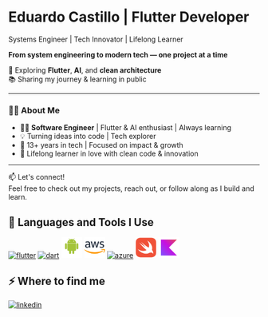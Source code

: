 <h1>Eduardo Castillo | Flutter Developer</h1>
<p>Systems Engineer | Tech Innovator | Lifelong Learner</p>

**From system engineering to modern tech — one project at a time**

🚀 Exploring **Flutter**, **AI**, and **clean architecture**  
📚 Sharing my journey & learning in public

---

### 👨‍💻 About Me

- 👨‍🔧 **Software Engineer** | Flutter & AI enthusiast | Always learning  
- 💡 Turning ideas into code | Tech explorer  
- 🧠 13+ years in tech | Focused on impact & growth  
- 🔁 Lifelong learner in love with clean code & innovation

---

📫 Let's connect!  
Feel free to check out my projects, reach out, or follow along as I build and learn.

<h2>🚀 Languages and Tools I Use</h2>
<p>
  <a target="_blank" href="https://www.vectorlogo.zone/logos/flutterio/flutterio-icon.svg" style="display: inline-block;">
    <img src="https://www.vectorlogo.zone/logos/flutterio/flutterio-icon.svg" alt="flutter" width="42" height="42" />
  </a>
  <a target="_blank" href="https://www.vectorlogo.zone/logos/dartlang/dartlang-icon.svg" style="display: inline-block;">
    <img src="https://www.vectorlogo.zone/logos/dartlang/dartlang-icon.svg" alt="dart" width="42" height="42" />
  </a>
  <a target="_blank" href="https://raw.githubusercontent.com/devicons/devicon/master/icons/android/android-original-wordmark.svg" style="display: inline-block;">
    <img src="https://raw.githubusercontent.com/devicons/devicon/master/icons/android/android-original-wordmark.svg" alt="android" width="42" height="42" />
  </a>
  <a target="_blank" href="https://raw.githubusercontent.com/devicons/devicon/master/icons/amazonwebservices/amazonwebservices-original-wordmark.svg" style="display: inline-block;">
    <img src="https://raw.githubusercontent.com/devicons/devicon/master/icons/amazonwebservices/amazonwebservices-original-wordmark.svg" alt="aws" width="42" height="42" />
  </a>
  <a target="_blank" href="https://www.vectorlogo.zone/logos/microsoft_azure/microsoft_azure-icon.svg" style="display: inline-block;">
    <img src="https://www.vectorlogo.zone/logos/microsoft_azure/microsoft_azure-icon.svg" alt="azure" width="42" height="42" />
  </a>
  <a target="_blank" href="https://raw.githubusercontent.com/devicons/devicon/master/icons/swift/swift-original.svg" style="display: inline-block;">
    <img src="https://raw.githubusercontent.com/devicons/devicon/master/icons/swift/swift-original.svg" alt="swift" width="42" height="42" />
  </a>
  <a target="_blank" href="https://raw.githubusercontent.com/devicons/devicon/master/icons/kotlin/kotlin-original.svg" style="display: inline-block;">
    <img src="https://raw.githubusercontent.com/devicons/devicon/master/icons/kotlin/kotlin-original.svg" alt="kotlin" width="42" height="42" />
  </a>
</p>

<h2>⚡️ Where to find me</h2>
<p><a target="_blank" href="https://www.linkedin.com/in/https://www.linkedin.com/in/eduardocastillo87/" style="display: inline-block;"><img src="https://img.shields.io/badge/linkedin-logo?style=for-the-badge&logo=linkedin&logoColor=white&color=%230a77b6" alt="linkedin" /></a></p>









[moncli]: <https://github.com/TKMonkey/moncli>
[tkmonkey]: <https://github.com/TKMonkey>
[flutter]: <https://flutter.dev>
[linkedin]: <https://www.linkedin.com/in/eduardocastillo87)>
